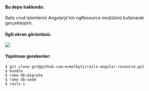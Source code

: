 #### Bu depo hakkında:
Rails crud işlemlerini Angularjs'nin ngResource modülünü kullanarak gerçekleştirir.

#### İlgili ekran görüntüsü:
![](http://res.cloudinary.com/dro8cemyf/image/upload/v1461676673/books_ialrlp.png)

#### Yapılması gerekenler:
```
$ git clone git@github.com:ecmelkytz/rails-angular-resource.git
$ bundle
$ rake db:migrate
$ rake db:seed
$ rails s
```
